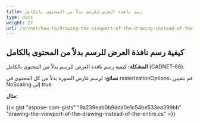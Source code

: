 ```yaml
---
title: رسم نافذة العرض للرسم بدلاً من المحتوى بالكامل
type: docs
weight: 27
url: /ar/net/how-to/drawing-the-viewport-of-the-drawing-instead-of-the-entire content/
---
```


## **كيفية رسم نافذة العرض للرسم بدلاً من المحتوى بالكامل**

**المشكلة:** كيفية رسم نافذة العرض للرسم بدلاً من المحتوى بالكامل (CADNET-66).

**نصائح:** لرسم عارض الصورة بدلاً من كل المحتوى في rasterizationOptions، قم بتعيين NoScaling إلى true.

**مثال:**

{{< gist "aspose-com-gists" "9a239eab0b9dda0e1c54be533ea399bb" "drawing-the-viewport-of-the-drawing-instead-of-the-entire.cs" >}}
